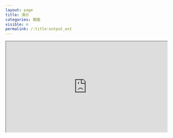 ```yaml
---
layout: page
title: 演示
categories: 橱窗
visible: n
permalink: /:title:output_ext
---
```




<div style="position: relative; width: 100%; padding-top: 56.25%;">
  <iframe src="https://slides.guofei.site/" style="position: absolute; top: 0; left: 0; width: 100%; height: 100%;"></iframe>
</div>